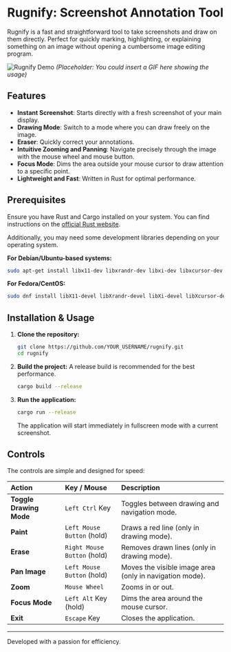 # Rugnify: Screenshot Annotation Tool

Rugnify is a fast and straightforward tool to take screenshots and draw on them directly. Perfect for quickly marking, highlighting, or explaining something on an image without opening a cumbersome image editing program.

![Rugnify Demo](https://place-holder.com/rugnify-demo.gif)
*(Placeholder: You could insert a GIF here showing the usage)*

## Features

-   **Instant Screenshot**: Starts directly with a fresh screenshot of your main display.
-   **Drawing Mode**: Switch to a mode where you can draw freely on the image.
-   **Eraser**: Quickly correct your annotations.
-   **Intuitive Zooming and Panning**: Navigate precisely through the image with the mouse wheel and mouse button.
-   **Focus Mode**: Dims the area outside your mouse cursor to draw attention to a specific point.
-   **Lightweight and Fast**: Written in Rust for optimal performance.

## Prerequisites

Ensure you have Rust and Cargo installed on your system. You can find instructions on the [official Rust website](https://www.rust-lang.org/tools/install).

Additionally, you may need some development libraries depending on your operating system.

**For Debian/Ubuntu-based systems:**
```bash
sudo apt-get install libx11-dev libxrandr-dev libxi-dev libxcursor-dev libxinerama-dev libgl1-mesa-dev
```

**For Fedora/CentOS:**
```bash
sudo dnf install libX11-devel libXrandr-devel libXi-devel libXcursor-devel libXinerama-devel mesa-libGL-devel
```

## Installation & Usage

1.  **Clone the repository:**
    ```bash
    git clone https://github.com/YOUR_USERNAME/rugnify.git
    cd rugnify
    ```

2.  **Build the project:**
    A release build is recommended for the best performance.
    ```bash
    cargo build --release
    ```

3.  **Run the application:**
    ```bash
    cargo run --release
    ```
    The application will start immediately in fullscreen mode with a current screenshot.

## Controls

The controls are simple and designed for speed:

| Action | Key / Mouse | Description |
| :--- | :--- | :--- |
| **Toggle Drawing Mode** | `Left Ctrl` Key | Toggles between drawing and navigation mode. |
| **Paint** | `Left Mouse Button` (hold) | Draws a red line (only in drawing mode). |
| **Erase** | `Right Mouse Button` (hold) | Removes drawn lines (only in drawing mode). |
| **Pan Image** | `Left Mouse Button` (hold) | Moves the visible image area (only in navigation mode). |
| **Zoom** | `Mouse Wheel` | Zooms in or out. |
| **Focus Mode** | `Left Alt` Key (hold) | Dims the area around the mouse cursor. |
| **Exit** | `Escape` Key | Closes the application. |

---

Developed with a passion for efficiency. 